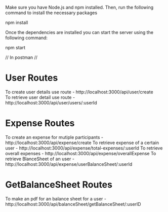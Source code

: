 Make sure you have Node.js and npm installed. Then, run the following command to install the necessary packages

npm install 


Once the dependencies are installed  you can start the server using the following command:

npm start

// In postman // 
 # User Routes 
To create user details use route -    http://localhost:3000/api/user/create                 
To retrieve user detail use route -  http://localhost:3000/api/user/users/:userId
 # Expense Routes 
To create an expense for mutiple participants - http://localhost:3000/api/expense/create
To retrieve expense of a certain user         - http://localhost:3000/api/expense/total-expenses/:userId
To retrieve overall expenses                  - http://localhost:3000/api/expense/overallExpense
To retrieve BlanceSheet of an user            - http://localhost:3000/api/expense/userBalanceSheet/:userId 

 # GetBalanceSheet Routes 

To make an pdf for an balance sheet  for a user         - http://localhost:3000/api/balanceSheet/getBalanceSheet/:userID
